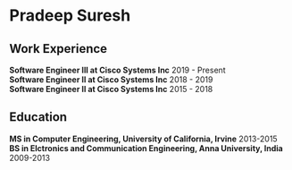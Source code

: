 # Pradeep Suresh

Work Experience
---------------
**Software Engineer III at Cisco Systems Inc** 2019 - Present <br>
**Software Engineer II at Cisco Systems Inc** 2018 - 2019 <br>
**Software Engineer II at Cisco Systems Inc** 2015 - 2018 <br>

Education
----------
**MS in Computer Engineering, University of California, Irvine**  2013-2015 <br>
**BS in Elctronics and Communication Engineering, Anna University, India** 2009-2013 <br>

